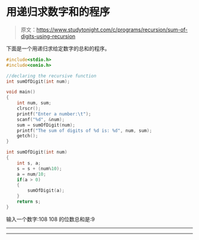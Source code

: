 # 用递归求数字和的程序

> 原文：<https://www.studytonight.com/c/programs/recursion/sum-of-digits-using-recursion>

下面是一个用递归求给定数字的总和的程序。

```cpp
#include<stdio.h>
#include<conio.h>

//declaring the recursive function
int sumOfDigit(int num);

void main()
{
    int num, sum;
    clrscr();
    printf("Enter a number:\t");
    scanf("%d", &num);
    sum = sumOfDigit(num);
    printf("The sum of digits of %d is: %d", num, sum);
    getch();
}

int sumOfDigit(int num)
{
    int s, a;
    s = s + (num%10);
    a = num/10;
    if(a > 0)
    {
        sumOfDigit(a);
    }
    return s;
}
```

输入一个数字:108 108 的位数总和是:9

* * *

* * *